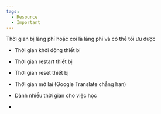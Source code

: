 ```yaml
---
tags:
  - Resource
  - Important
---
```

Thời gian bị lãng phí hoặc coi là lãng phí và có thể tối ưu được

- Thời gian khởi động thiết bị
- Thời gian restart thiết bị
- Thời gian reset thiết bị
- Thời gian mở lại (Google Translate chẳng hạn)

- Dành nhiều thời gian cho việc học
- 